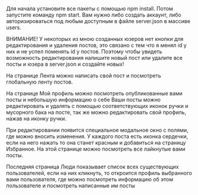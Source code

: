 
Для начала установите все пакеты с помощью npm install.
Потом запустите команду npm start.
Вам нужно либо создать аккаунт, либо авторизироваться под любым доступным в файле server.json в массиве users.

ВНИМАНИЕ!
У некоторых из мною созданных юзеров нет кнопки для редактирования и удаления постов, это связано с тем что я менял id у них и не успел поменять id у постов.
Поэтому чтобы увидеть возможность редактирования напишите новый пост или удалите все посты и юзера в server.json и создайте новых!

На странице Лента можно написать свой пост и посмотреть глобальную ленту постов.

На странице Мой профиль можно посмотреть опубликованные вами посты и небольшую информацию о себе
Ваши посты можно редактировать и удалять с помощью соответствующих иконок ручки и мусорного бака на посте, так же можно редактировать свой профиль, нажав на иконку ручки.

При редактировании появится специальное модальное окно с полями, где можно вносить изменения.
У каждого поста есть иконка сердечки, если на него нажать то она станет красным и добавиться на страницу Избранное. На этой странице можно посмотреть все лайкнутые вами посты.

Последняя страница Люди показывает список всех существующих пользователей, если на них кликнуть, то откроится профиль выбранного вами пользователя, где можно посмотреть информацию об этом пользователе и посмотреть написанные им посты



